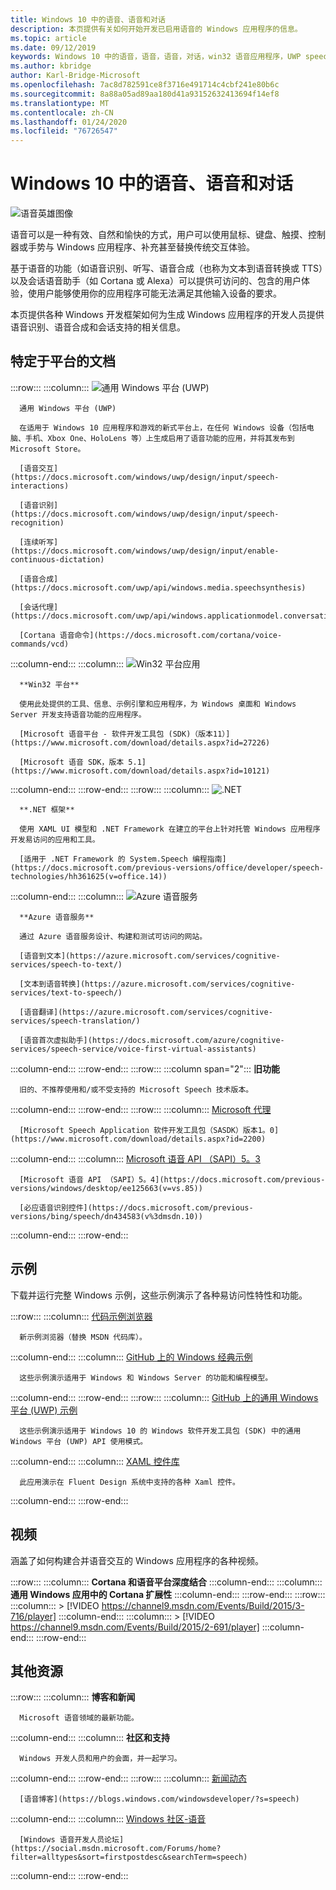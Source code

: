 ```yaml
---
title: Windows 10 中的语音、语音和对话
description: 本页提供有关如何开始开发已启用语音的 Windows 应用程序的信息。
ms.topic: article
ms.date: 09/12/2019
keywords: Windows 10 中的语音，语音，语音，对话，win32 语音应用程序，UWP speech apps，WPF speech apps，WinForms speech apps
ms.author: kbridge
author: Karl-Bridge-Microsoft
ms.openlocfilehash: 7ac8d782591ce8f3716e491714c4cbf241e80b6c
ms.sourcegitcommit: 8a88a05ad89aa180d41a93152632413694f14ef8
ms.translationtype: MT
ms.contentlocale: zh-CN
ms.lasthandoff: 01/24/2020
ms.locfileid: "76726547"
---
```

# <a name="speech-voice-and-conversation-in-windows-10"></a>Windows 10 中的语音、语音和对话

![语音英雄图像](images/hero-speech-composite-small.png)

语音可以是一种有效、自然和愉快的方式，用户可以使用鼠标、键盘、触摸、控制器或手势与 Windows 应用程序、补充甚至替换传统交互体验。

基于语音的功能（如语音识别、听写、语音合成（也称为文本到语音转换或 TTS）以及会话语音助手（如 Cortana 或 Alexa）可以提供可访问的、包含的用户体验，使用户能够使用你的应用程序可能无法满足其他输入设备的要求。

本页提供各种 Windows 开发框架如何为生成 Windows 应用程序的开发人员提供语音识别、语音合成和会话支持的相关信息。

## <a name="platform-specific-documentation"></a>特定于平台的文档

:::row:::
   :::column:::
      ![通用 Windows 平台 (UWP)](images/platform-uwp.png)

      通用 Windows 平台 (UWP)

      在适用于 Windows 10 应用程序和游戏的新式平台上，在任何 Windows 设备（包括电脑、手机、Xbox One、HoloLens 等）上生成启用了语音功能的应用，并将其发布到 Microsoft Store。

      [语音交互](https://docs.microsoft.com/windows/uwp/design/input/speech-interactions)

      [语音识别](https://docs.microsoft.com/windows/uwp/design/input/speech-recognition)

      [连续听写](https://docs.microsoft.com/windows/uwp/design/input/enable-continuous-dictation)

      [语音合成](https://docs.microsoft.com/uwp/api/windows.media.speechsynthesis)

      [会话代理](https://docs.microsoft.com/uwp/api/windows.applicationmodel.conversationalagent)

      [Cortana 语音命令](https://docs.microsoft.com/cortana/voice-commands/vcd)
   :::column-end:::
   :::column:::
      ![Win32 平台应用](images/platform-win32.png)

      **Win32 平台**

      使用此处提供的工具、信息、示例引擎和应用程序，为 Windows 桌面和 Windows Server 开发支持语音功能的应用程序。

      [Microsoft 语音平台 - 软件开发工具包 (SDK)（版本11）](https://www.microsoft.com/download/details.aspx?id=27226)
      
      [Microsoft 语音 SDK，版本 5.1](https://www.microsoft.com/download/details.aspx?id=10121)
   :::column-end:::
:::row-end:::
:::row:::
   :::column:::
      ![.NET](images/platform-dotnet.png)

      **.NET 框架**

      使用 XAML UI 模型和 .NET Framework 在建立的平台上针对托管 Windows 应用程序开发易访问的应用和工具。

      [适用于 .NET Framework 的 System.Speech 编程指南](https://docs.microsoft.com/previous-versions/office/developer/speech-technologies/hh361625(v=office.14))
   :::column-end:::
   :::column:::
      ![Azure 语音服务](images/platform-azure-speech.png)

      **Azure 语音服务**

      通过 Azure 语音服务设计、构建和测试可访问的网站。

      [语音到文本](https://azure.microsoft.com/services/cognitive-services/speech-to-text/)

      [文本到语音转换](https://azure.microsoft.com/services/cognitive-services/text-to-speech/)
      
      [语音翻译](https://azure.microsoft.com/services/cognitive-services/speech-translation/)

      [语音首次虚拟助手](https://docs.microsoft.com/azure/cognitive-services/speech-service/voice-first-virtual-assistants)
   :::column-end:::
:::row-end:::
:::row:::
   :::column span="2":::
      **旧功能**

      旧的、不推荐使用和/或不受支持的 Microsoft Speech 技术版本。
   :::column-end:::
:::row-end:::
:::row:::
   :::column:::
      [Microsoft 代理](https://docs.microsoft.com/windows/win32/lwef/microsoft-agent)

      [Microsoft Speech Application 软件开发工具包（SASDK）版本1。0](https://www.microsoft.com/download/details.aspx?id=2200)
   :::column-end:::
   :::column:::
      [Microsoft 语音 API （SAPI）5。3](https://docs.microsoft.com/previous-versions/windows/desktop/ms723627(v=vs.85))

      [Microsoft 语音 API （SAPI）5。4](https://docs.microsoft.com/previous-versions/windows/desktop/ee125663(v=vs.85))

      [必应语音识别控件](https://docs.microsoft.com/previous-versions/bing/speech/dn434583(v%3dmsdn.10))
   :::column-end:::
:::row-end:::

## <a name="samples"></a>示例

下载并运行完整 Windows 示例，这些示例演示了各种易访问性特性和功能。

:::row:::
   :::column:::
      [代码示例浏览器](https://docs.microsoft.com/samples/browse/?term=speech)

      新示例浏览器（替换 MSDN 代码库）。
   :::column-end:::
   :::column:::
      [GitHub 上的 Windows 经典示例](https://github.com/microsoft/Windows-classic-samples/search?q=speech&unscoped_q=speech)

      这些示例演示适用于 Windows 和 Windows Server 的功能和编程模型。 
   :::column-end:::
:::row-end:::
:::row:::
   :::column:::
      [GitHub 上的通用 Windows 平台 (UWP) 示例](https://github.com/microsoft/Windows-universal-samples/search?q=speech&unscoped_q=speech)

      这些示例演示适用于 Windows 10 的 Windows 软件开发工具包 (SDK) 中的通用 Windows 平台 (UWP) API 使用模式。
   :::column-end:::
   :::column:::
      [XAML 控件库](https://github.com/microsoft/Xaml-Controls-Gallery)

      此应用演示在 Fluent Design 系统中支持的各种 Xaml 控件。
   :::column-end:::
:::row-end:::

## <a name="videos"></a>视频

涵盖了如何构建合并语音交互的 Windows 应用程序的各种视频。

:::row:::
   :::column:::
      **Cortana 和语音平台深度结合**
   :::column-end:::
   :::column:::
      **通用 Windows 应用中的 Cortana 扩展性**
   :::column-end:::
:::row-end:::
:::row:::
   :::column:::
      > [!VIDEO https://channel9.msdn.com/Events/Build/2015/3-716/player]
   :::column-end:::
   :::column:::
      > [!VIDEO https://channel9.msdn.com/Events/Build/2015/2-691/player]
   :::column-end:::
:::row-end:::

## <a name="other-resources"></a>其他资源

:::row:::
   :::column:::
      **博客和新闻**

      Microsoft 语音领域的最新功能。
   :::column-end:::
   :::column:::
      **社区和支持**

      Windows 开发人员和用户的会面，并一起学习。
   :::column-end:::
:::row-end:::
:::row:::
   :::column:::
      [新闻动态](https://news.microsoft.com/?s=speech)

      [语音博客](https://blogs.windows.com/windowsdeveloper/?s=speech)
   :::column-end:::
   :::column:::
      [Windows 社区-语音](https://community.windows.com/search?q=speech)

      [Windows 语音开发人员论坛](https://social.msdn.microsoft.com/Forums/home?filter=alltypes&sort=firstpostdesc&searchTerm=speech)
   :::column-end:::
:::row-end:::
